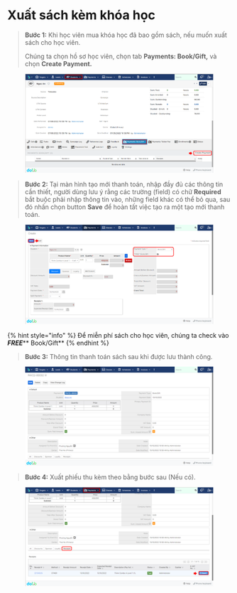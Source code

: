 # Xuất sách kèm khóa học

> **Bước 1:** Khi học viên mua khóa học đã bao gồm sách, nếu muốn xuất sách cho học viên.&#x20;
>
> Chúng ta chọn hồ sơ học viên, chọn tab **Payments: Book/Gift,** và chọn **Create Payment.**

<figure><img src="../../.gitbook/assets/image (22) (2).png" alt=""><figcaption></figcaption></figure>

> **Bước 2:** Tại màn hình tạo mới thanh toán, nhập đầy đủ các thông tin cần thiết, người dùng lưu ý rằng các trường (field) có chữ **Required** bắt buộc phải nhập thông tin vào, những field khác có thể bỏ qua, sau đó nhấn chọn button **Save** để hoàn tất việc tạo ra một tạo mới thanh toán.

<figure><img src="../../.gitbook/assets/image (29) (2).png" alt=""><figcaption></figcaption></figure>

{% hint style="info" %}
Để miễn phí sách cho học viên, chúng ta check vào _**FREE**_** Book/Gift**
{% endhint %}

> **Bước 3:** Thông tin thanh toán sách sau khi được lưu thành công.

<figure><img src="../../.gitbook/assets/image (2) (2).png" alt=""><figcaption></figcaption></figure>

> **Bước 4:** Xuất phiếu thu kèm theo bằng bước sau (Nếu có).

<figure><img src="../../.gitbook/assets/image (5) (1).png" alt=""><figcaption></figcaption></figure>
